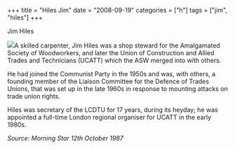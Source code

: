+++
title = "Hiles Jim"
date = "2008-09-19"
categories = ["h"]
tags = ["jim", "hiles"]
+++

Jim Hiles

![](http://79.170.40.183/grahamstevenson.me.uk/images/stories/hiles%20jim(1).jpg)A skilled carpenter, Jim Hiles was a shop steward for the Amalgamated Society of Woodworkers, and later the Union of Construction and Allied Trades and Technicians (UCATT) which the ASW merged into with others.

He had joined the Communist Party in the 1950s and was, with others, a founding member of the Liaison Committee for the Defence of Trades Unions, that was set up in the late 1960s in response to mounting attacks on trade union rights.

Hiles was secretary of the LCDTU for 17 years, during its heyday; he was appointed a full-time London regional organiser for UCATT in the early 1980s.

_Source: Morning Star_ _12th October 1987_
